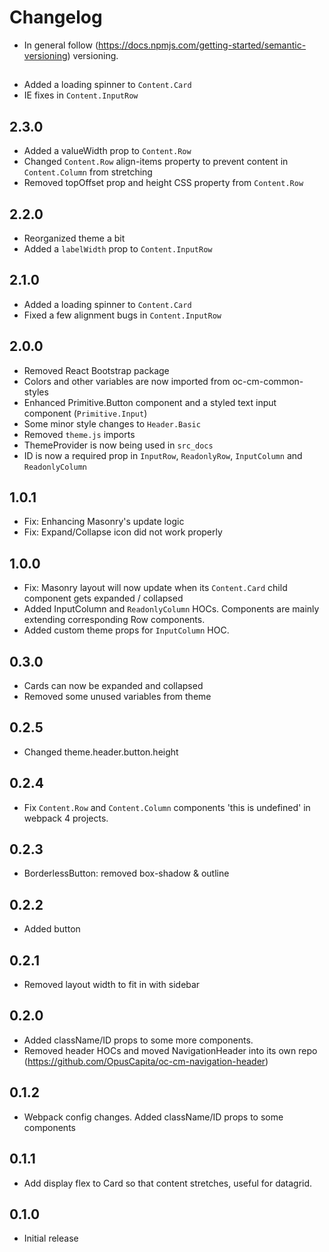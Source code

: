 # Changelog

* In general follow (https://docs.npmjs.com/getting-started/semantic-versioning) versioning.

## <next>
* Added a loading spinner to `Content.Card`
* IE fixes in `Content.InputRow`

## 2.3.0
* Added a valueWidth prop to `Content.Row`
* Changed `Content.Row` align-items property to prevent content in `Content.Column` from stretching
* Removed topOffset prop and height CSS property from `Content.Row`

## 2.2.0
* Reorganized theme a bit
* Added a `labelWidth` prop to `Content.InputRow`

## 2.1.0
* Added a loading spinner to `Content.Card`
* Fixed a few alignment bugs in `Content.InputRow`

## 2.0.0
* Removed React Bootstrap package
* Colors and other variables are now imported from oc-cm-common-styles
* Enhanced Primitive.Button component and a styled text input component (`Primitive.Input`)
* Some minor style changes to `Header.Basic`
* Removed `theme.js` imports
* ThemeProvider is now being used in `src_docs`
* ID is now a required prop in `InputRow`, `ReadonlyRow`, `InputColumn` and `ReadonlyColumn`

## 1.0.1
* Fix: Enhancing Masonry's update logic
* Fix: Expand/Collapse icon did not work properly

## 1.0.0
* Fix: Masonry layout will now update when its `Content.Card` child component gets expanded / collapsed
* Added InputColumn and `ReadonlyColumn` HOCs. Components are mainly extending corresponding Row components.
* Added custom theme props for `InputColumn` HOC.

## 0.3.0
* Cards can now be expanded and collapsed
* Removed some unused variables from theme

## 0.2.5
* Changed theme.header.button.height

## 0.2.4
* Fix `Content.Row` and `Content.Column` components 'this is undefined' in webpack 4 projects.

## 0.2.3
* BorderlessButton: removed box-shadow & outline

## 0.2.2
* Added button

## 0.2.1
* Removed layout width to fit in with sidebar

## 0.2.0
* Added className/ID props to some more components.
* Removed header HOCs and moved NavigationHeader into its own repo (https://github.com/OpusCapita/oc-cm-navigation-header)

## 0.1.2
* Webpack config changes. Added className/ID props to some components

## 0.1.1
* Add display flex to Card so that content stretches, useful for datagrid.

## 0.1.0
* Initial release
